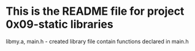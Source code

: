 # This is the README file for project 0x09-static libraries
libmy.a, main.h - created library file contain functions declared in main.h
